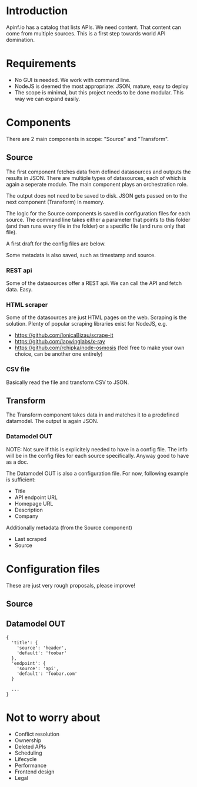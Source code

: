 # Introduction
Apinf.io has a catalog that lists APIs. We need content.
That content can come from multiple sources. This is a first step towards world API domination.

# Requirements
- No GUI is needed. We work with command line.
- NodeJS is deemed the most appropriate: JSON, mature, easy to deploy
- The scope is minimal, but this project needs to be done modular. This way we can expand easily.

# Components
There are 2 main components in scope: "Source" and "Transform".

## Source
The first component fetches data from defined datasources and outputs the results in JSON. There are multiple types of datasources, each of which is again a seperate module. The main component plays an orchestration role.

The output does not need to be saved to disk. JSON gets passed on to the next component (Transform) in memory.

The logic for the Source components is saved in configuration files for each source. The command line takes either a parameter that points to this folder (and then runs every file in the folder) or a specific file (and runs only that file).

A first draft for the config files are below.

Some metadata is also saved, such as timestamp and source.

### REST api
Some of the datasources offer a REST api. We can call the API and fetch data. Easy.

### HTML scraper
Some of the datasources are just HTML pages on the web. Scraping is the solution.
Plenty of popular scraping libraries exist for NodeJS, e.g.
- https://github.com/IonicaBizau/scrape-it
- https://github.com/lapwinglabs/x-ray
- https://github.com/rchipka/node-osmosis
(feel free to make your own choice, can be another one entirely)


### CSV file
Basically read the file and transform CSV to JSON.

## Transform
The Transform component takes data in and matches it to a predefined datamodel. The output is again JSON.

### Datamodel OUT
NOTE: Not sure if this is explicitely needed to have in a config file. The info will be in the config files for each source specifically. Anyway good to have as a doc.

The Datamodel OUT is also a configuration file. For now, following example is sufficient:
- Title
- API endpoint URL
- Homepage URL
- Description
- Company

Additionally metadata (from the Source component)
- Last scraped
- Source


# Configuration files
These are just very rough proposals, please improve!

## Source

## Datamodel OUT

```
{
  'title': {
    'source': 'header',
    'default': 'foobar'
  },
  'endpoint': {
    'source': 'api',
    'default': 'foobar.com'
  }
  
  ...
}
```


# Not to worry about
- Conflict resolution
- Ownership
- Deleted APIs
- Scheduling
- Lifecycle
- Performance
- Frontend design
- Legal
